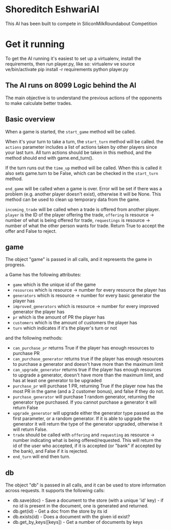 Shoreditch EshwariAI
=====================

This AI has been built to compete in SiliconMilkRoundabout Competition

Get it running
==============

To get the AI running it's easiest to set up a virtualenv, install the requirements, then run player.py, like so:
	virtualenv ve
	source ve/bin/activate
	pip install -r requirements
	python player.py

The AI runs on 8099 
Logic behind the AI
-------------------

The main objective is to understand the previous actions of the opponents to make calculate better trades.

Basic overview
--------------

When a game is started, the `start_game` method will be called.

When it's your turn to take a turn, the `start_turn` method will be called. the `actions` parameter includes a list of actions taken by other players since your last turn. All turn actions should be taken in this method, and the method should end with game.end_turn().

If the turn runs out the `time_up` method will be called. When this is called it also sets game.turn to be False, which can be checked in the `start_turn` method.

`end_game` will be called when a game is over. Error will be set if there was a problem (e.g. another player doesn't exist), otherwise it will be None. This method can be used to clean up temporary data from the game.

`incoming_trade` will be called when a trade is offered from another player. `player` is the ID of the player offering the trade, `offering` is resource -> number of what is being offered for trade, `requestings` is resource -> number of what the other person wants for trade. Return True to accept the offer and False to reject.

game
-----
The object "game" is passed in all calls, and it represents the game in progress.

a Game has the following attributes:

* `game` which is the unique id of the game
* `resources` which is resource -> number for every resource the player has
* `generators` which is resource -> number for every basic generator the player has
* `improved_generators` which is resource -> number for every improved generator the player has
* `pr` which is the amount of PR the player has
* `customers` which is the amount of customers the player has
* `turn` which indicates if it's the player's turn or not

and the following methods:

* `can_purchase_pr` returns True if the player has enough resources to purchase PR
* `can_purchase_generator` returns true if the player has enough resources to purchase a generator and doesn't have more than the maximum limit
* `can_upgrade_generator` returns true if the player has enough resources to upgrade a generator, doesn't have more than the maximum limit, and has at least one generator to be upgraded
* `purchase_pr` will purchase 1 PR, returning True if the player now has the most PR in the game (and a 2 customer bonus), and false if they do not.
* `purchase_generator` will purchase 1 random generator, returning the generator type purchased. If you cannot purchase a generator it will return False
* `upgrade_generator` will upgrade either the generator type passed as the first parameter, or a random generator. If it is able to upgrade the generator it will return the type of the generator upgraded, otherwise it will return False.
* `trade` should be called with `offering` and `requesting` as resource -> number indicating what is being offered/requested. This will return the id of the user who accepted, if it is accepted (or "bank" if accepted by the bank), and False if it is rejected.
* `end_turn` will end then turn.

db
----

The object "db" is passed in all calls, and it can be used to store information across requests. It supports the following calls:
* db.save(doc) - Save a document to the store (with a unique 'id' key) - if no id is present in the document, one is generated and returned.
* db.get(id) - Get a doc from the store by its id
* db.exists(id) - Does a document with the given id exist?
* db.get_by_keys([keys]) - Get a number of documents by keys


